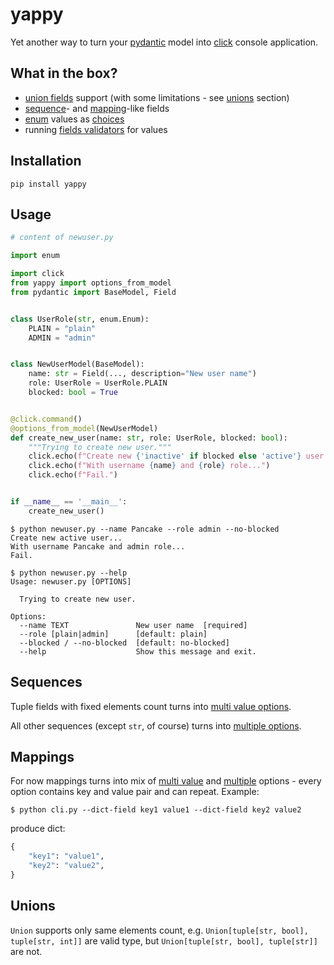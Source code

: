 # yappy

Yet another way to turn your [pydantic](https://github.com/samuelcolvin/pydantic) model into [click](https://github.com/pallets/click/) console application.


## What in the box?
- [union fields](https://pydantic-docs.helpmanual.io/usage/types/#unions) support (with some limitations - see [unions](#unions) section)
- [sequence](#sequences)- and [mapping](#mappings)-like fields
- [enum](https://docs.python.org/3/library/enum.html) values as [choices](https://click.palletsprojects.com/en/8.0.x/options/#choice-options)
- running [fields validators](https://pydantic-docs.helpmanual.io/usage/validators/) for values


## Installation

`pip install yappy`


## Usage

```python
# content of newuser.py

import enum

import click
from yappy import options_from_model
from pydantic import BaseModel, Field


class UserRole(str, enum.Enum):
    PLAIN = "plain"
    ADMIN = "admin"


class NewUserModel(BaseModel):
    name: str = Field(..., description="New user name")
    role: UserRole = UserRole.PLAIN
    blocked: bool = True


@click.command()
@options_from_model(NewUserModel)
def create_new_user(name: str, role: UserRole, blocked: bool):
    """Trying to create new user."""
    click.echo(f"Create new {'inactive' if blocked else 'active'} user...")
    click.echo(f"With username {name} and {role} role...")
    click.echo(f"Fail.")


if __name__ == '__main__':
    create_new_user()
```

```
$ python newuser.py --name Pancake --role admin --no-blocked
Create new active user...
With username Pancake and admin role...
Fail.
```

```
$ python newuser.py --help
Usage: newuser.py [OPTIONS]

  Trying to create new user.

Options:
  --name TEXT               New user name  [required]
  --role [plain|admin]      [default: plain]
  --blocked / --no-blocked  [default: no-blocked]
  --help                    Show this message and exit.
```


## Sequences

Tuple fields with fixed elements count turns into [multi value options](https://click.palletsprojects.com/en/8.0.x/options/#tuples-as-multi-value-options).

All other sequences (except `str`, of course) turns into [multiple options](https://click.palletsprojects.com/en/8.0.x/options/#multiple-options).


## Mappings

For now mappings turns into mix of [multi value](https://click.palletsprojects.com/en/8.0.x/options/#tuples-as-multi-value-options) and [multiple](https://click.palletsprojects.com/en/8.0.x/options/#multiple-options) options - every option contains key and value pair and can repeat.
Example:
```
$ python cli.py --dict-field key1 value1 --dict-field key2 value2
```
produce dict:
```python
{
    "key1": "value1",
    "key2": "value2",
}
```


## Unions

`Union` supports only same elements count, e.g. `Union[tuple[str, bool], tuple[str, int]]` are valid type, but `Union[tuple[str, bool], tuple[str]]` are not.
